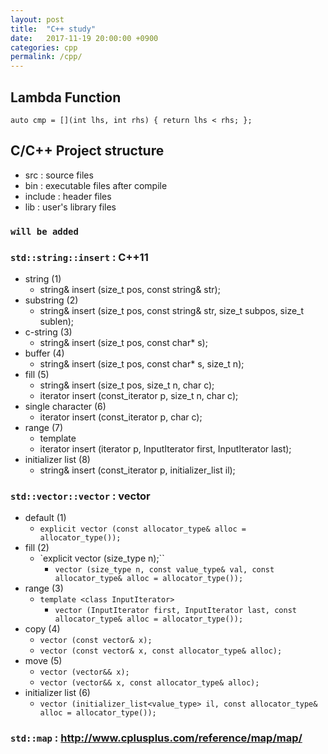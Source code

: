 ```yaml
---
layout: post
title:  "C++ study"
date:   2017-11-19 20:00:00 +0900
categories: cpp
permalink: /cpp/
---
```



## Lambda Function

```
auto cmp = [](int lhs, int rhs) { return lhs < rhs; };
```

## C/C++ Project structure

- src : source files
- bin : executable files after compile
- include : header files
- lib : user's library files

### `will be added`

### `std::string::insert` : C++11

- string (1)
  - string& insert (size_t pos, const string& str);
- substring (2)
  - string& insert (size_t pos, const string& str, size_t subpos, size_t sublen);
- c-string (3)
  - string& insert (size_t pos, const char* s);
- buffer (4)
  - string& insert (size_t pos, const char* s, size_t n);
- fill (5)
  - string& insert (size_t pos,   size_t n, char c);
  - iterator insert (const_iterator p, size_t n, char c);
- single character (6)
  - iterator insert (const_iterator p, char c);
- range (7)
  - template <class InputIterator>
  - iterator insert (iterator p, InputIterator first, InputIterator last);
- initializer list (8)
  - string& insert (const_iterator p, initializer_list<char> il);

### `std::vector::vector` : vector

- default (1)
  - `explicit vector (const allocator_type& alloc = allocator_type());`
- fill (2)
  - `explicit vector (size_type n);``
    - `vector (size_type n, const value_type& val, const allocator_type& alloc = allocator_type());`
- range (3)
  - `template <class InputIterator>`
    - `vector (InputIterator first, InputIterator last, const allocator_type& alloc = allocator_type());`
- copy (4)
  - `vector (const vector& x);`
  - `vector (const vector& x, const allocator_type& alloc);`
- move (5)
  - `vector (vector&& x);`
  - `vector (vector&& x, const allocator_type& alloc);`
- initializer list (6)
  - `vector (initializer_list<value_type> il, const allocator_type& alloc = allocator_type());`

### `std::map` : http://www.cplusplus.com/reference/map/map/
